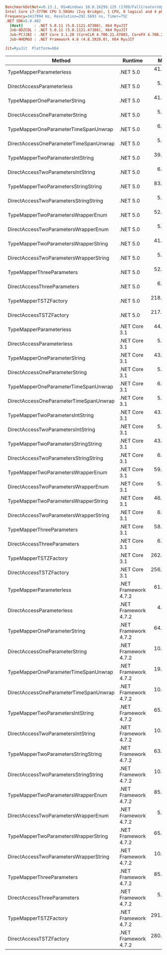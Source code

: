 ``` ini

BenchmarkDotNet=v0.13.1, OS=Windows 10.0.16299.125 (1709/FallCreatorsUpdate/Redstone3)
Intel Core i7-3770K CPU 3.50GHz (Ivy Bridge), 1 CPU, 8 logical and 4 physical cores
Frequency=3417994 Hz, Resolution=292.5693 ns, Timer=TSC
.NET SDK=5.0.402
  [Host]     : .NET 5.0.11 (5.0.1121.47308), X64 RyuJIT
  Job-ODZCDL : .NET 5.0.11 (5.0.1121.47308), X64 RyuJIT
  Job-PCJJBI : .NET Core 3.1.20 (CoreCLR 4.700.21.47003, CoreFX 4.700.21.47101), X64 RyuJIT
  Job-HHEMGO : .NET Framework 4.8 (4.8.3928.0), X64 RyuJIT

Jit=RyuJit  Platform=X64  

```
|                                 Method |              Runtime |       Mean |     Median | Ratio | Allocated |
|--------------------------------------- |--------------------- |-----------:|-----------:|------:|----------:|
|                TypeMapperParameterless |             .NET 5.0 |  41.043 ns |  41.031 ns |  8.54 |      96 B |
|              DirectAccessParameterless |             .NET 5.0 |   5.423 ns |   5.422 ns |  1.13 |      64 B |
|           TypeMapperOneParameterString |             .NET 5.0 |  41.360 ns |  40.776 ns |  8.70 |      96 B |
|         DirectAccessOneParameterString |             .NET 5.0 |   5.902 ns |   5.898 ns |  1.23 |      64 B |
|   TypeMapperOneParameterTimeSpanUnwrap |             .NET 5.0 |   6.214 ns |   6.211 ns |  1.29 |      64 B |
| DirectAccessOneParameterTimeSpanUnwrap |             .NET 5.0 |   5.658 ns |   5.647 ns |  1.18 |      64 B |
|       TypeMapperTwoParametersIntString |             .NET 5.0 |  39.167 ns |  38.827 ns |  8.20 |      96 B |
|     DirectAccessTwoParametersIntString |             .NET 5.0 |   6.005 ns |   5.991 ns |  1.25 |      64 B |
|    TypeMapperTwoParametersStringString |             .NET 5.0 |  83.553 ns |  82.779 ns | 17.39 |      96 B |
|  DirectAccessTwoParametersStringString |             .NET 5.0 |   5.588 ns |   5.577 ns |  1.16 |      64 B |
|     TypeMapperTwoParametersWrapperEnum |             .NET 5.0 |  52.556 ns |  52.204 ns | 10.97 |      96 B |
|   DirectAccessTwoParametersWrapperEnum |             .NET 5.0 |   5.739 ns |   5.653 ns |  1.22 |      64 B |
|   TypeMapperTwoParametersWrapperString |             .NET 5.0 |  41.996 ns |  41.779 ns |  8.74 |      96 B |
| DirectAccessTwoParametersWrapperString |             .NET 5.0 |   5.826 ns |   5.817 ns |  1.21 |      64 B |
|              TypeMapperThreeParameters |             .NET 5.0 |  52.182 ns |  51.990 ns | 10.87 |      96 B |
|            DirectAccessThreeParameters |             .NET 5.0 |   6.051 ns |   6.013 ns |  1.26 |      64 B |
|                  TypeMapperTSTZFactory |             .NET 5.0 | 218.179 ns | 218.374 ns | 45.39 |      64 B |
|                DirectAccessTSTZFactory |             .NET 5.0 | 217.857 ns | 217.512 ns | 45.29 |      64 B |
|                TypeMapperParameterless |        .NET Core 3.1 |  44.122 ns |  43.423 ns |  9.24 |      96 B |
|              DirectAccessParameterless |        .NET Core 3.1 |   5.878 ns |   5.871 ns |  1.22 |      64 B |
|           TypeMapperOneParameterString |        .NET Core 3.1 |  43.490 ns |  43.401 ns |  9.04 |      96 B |
|         DirectAccessOneParameterString |        .NET Core 3.1 |   5.778 ns |   5.778 ns |  1.20 |      64 B |
|   TypeMapperOneParameterTimeSpanUnwrap |        .NET Core 3.1 |   6.758 ns |   6.679 ns |  1.41 |      64 B |
| DirectAccessOneParameterTimeSpanUnwrap |        .NET Core 3.1 |   5.921 ns |   5.819 ns |  1.23 |      64 B |
|       TypeMapperTwoParametersIntString |        .NET Core 3.1 |  43.643 ns |  43.623 ns |  9.08 |      96 B |
|     DirectAccessTwoParametersIntString |        .NET Core 3.1 |   5.787 ns |   5.779 ns |  1.21 |      64 B |
|    TypeMapperTwoParametersStringString |        .NET Core 3.1 |  43.817 ns |  43.810 ns |  9.11 |      96 B |
|  DirectAccessTwoParametersStringString |        .NET Core 3.1 |   6.299 ns |   6.168 ns |  1.34 |      64 B |
|     TypeMapperTwoParametersWrapperEnum |        .NET Core 3.1 |  59.486 ns |  58.501 ns | 12.33 |      96 B |
|   DirectAccessTwoParametersWrapperEnum |        .NET Core 3.1 |   5.921 ns |   5.913 ns |  1.23 |      64 B |
|   TypeMapperTwoParametersWrapperString |        .NET Core 3.1 |  46.176 ns |  46.138 ns |  9.61 |      96 B |
| DirectAccessTwoParametersWrapperString |        .NET Core 3.1 |   6.304 ns |   6.308 ns |  1.31 |      64 B |
|              TypeMapperThreeParameters |        .NET Core 3.1 |  58.833 ns |  59.144 ns | 12.25 |      96 B |
|            DirectAccessThreeParameters |        .NET Core 3.1 |   6.006 ns |   5.999 ns |  1.25 |      64 B |
|                  TypeMapperTSTZFactory |        .NET Core 3.1 | 262.780 ns | 259.792 ns | 54.85 |      64 B |
|                DirectAccessTSTZFactory |        .NET Core 3.1 | 256.555 ns | 256.267 ns | 53.38 |      64 B |
|                TypeMapperParameterless | .NET Framework 4.7.2 |  61.432 ns |  61.416 ns | 12.78 |      96 B |
|              DirectAccessParameterless | .NET Framework 4.7.2 |   4.806 ns |   4.801 ns |  1.00 |      64 B |
|           TypeMapperOneParameterString | .NET Framework 4.7.2 |  64.611 ns |  64.027 ns | 13.52 |      96 B |
|         DirectAccessOneParameterString | .NET Framework 4.7.2 |  10.410 ns |  10.405 ns |  2.17 |      64 B |
|   TypeMapperOneParameterTimeSpanUnwrap | .NET Framework 4.7.2 |  19.534 ns |  19.518 ns |  4.06 |      64 B |
| DirectAccessOneParameterTimeSpanUnwrap | .NET Framework 4.7.2 |  10.565 ns |  10.567 ns |  2.20 |      64 B |
|       TypeMapperTwoParametersIntString | .NET Framework 4.7.2 |  65.529 ns |  65.448 ns | 13.63 |      96 B |
|     DirectAccessTwoParametersIntString | .NET Framework 4.7.2 |  10.256 ns |  10.259 ns |  2.13 |      64 B |
|    TypeMapperTwoParametersStringString | .NET Framework 4.7.2 |  63.808 ns |  63.778 ns | 13.27 |      96 B |
|  DirectAccessTwoParametersStringString | .NET Framework 4.7.2 |  10.530 ns |  10.529 ns |  2.19 |      64 B |
|     TypeMapperTwoParametersWrapperEnum | .NET Framework 4.7.2 |  85.471 ns |  85.487 ns | 17.78 |      96 B |
|   DirectAccessTwoParametersWrapperEnum | .NET Framework 4.7.2 |   5.613 ns |   5.625 ns |  1.17 |      64 B |
|   TypeMapperTwoParametersWrapperString | .NET Framework 4.7.2 |  65.585 ns |  64.924 ns | 13.71 |      96 B |
| DirectAccessTwoParametersWrapperString | .NET Framework 4.7.2 |  10.267 ns |  10.266 ns |  2.14 |      64 B |
|              TypeMapperThreeParameters | .NET Framework 4.7.2 |  85.634 ns |  85.096 ns | 17.82 |      96 B |
|            DirectAccessThreeParameters | .NET Framework 4.7.2 |   5.759 ns |   5.749 ns |  1.20 |      64 B |
|                  TypeMapperTSTZFactory | .NET Framework 4.7.2 | 291.613 ns | 291.081 ns | 60.67 |      64 B |
|                DirectAccessTSTZFactory | .NET Framework 4.7.2 | 280.639 ns | 276.757 ns | 59.45 |      64 B |
